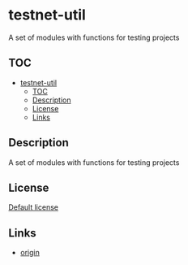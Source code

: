 # testnet-util

A set of modules with functions for testing projects

## TOC

- [testnet-util](#testnet-util)
  - [TOC](#toc)
  - [Description](#description)
  - [License](#license)
  - [Links](#links)

## Description

A set of modules with functions for testing projects

## License

[Default license](LICENSE)

## Links

* [origin](https://github.com/anoideaopen/testnet-util)
